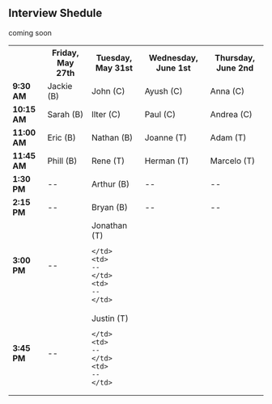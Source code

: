 ## Interview Shedule

coming soon

<table>
  <tr>
    <th></th>
    <th>Friday, May 27th</th>
    <th>Tuesday, May 31st</th>
    <th>Wednesday, June 1st</th>
    <th>Thursday, June 2nd</th>
  </tr>
  <tr>
    <td><strong>9:30 AM</strong></td>
    <td>Jackie (B)</td>    
    <td>John (C)</td>    
    <td>Ayush (C)</td>
    <td>Anna (C)</td>
  </tr>
  <tr>
    <td><strong>10:15 AM</strong></td>
    <td>Sarah (B)</td>
    <td>Ilter (C)</td>  
    <td>Paul (C)</td>
    <td>Andrea (C)</td>
  </tr>
  <tr>
    <td><strong>11:00 AM</strong></td>
    <td>Eric (B)</td>
    <td>Nathan (B)</td>  
    <td>Joanne (T)</td>
    <td>Adam (T)</td>
  </tr>
  <tr>
    <td><strong>11:45 AM</strong></td>
    <td>Phill (B)</td>
    <td>Rene (T)</td>  
    <td>Herman (T)</td>
    <td>Marcelo (T)</td>
  </tr>
  <tr>
    <td><strong>1:30 PM</strong></td>
    <td>
    --
    </td>
    <td>Arthur (B)</td>  
    <td>
    --
    </td>
    <td>
    --
    </td>
  </tr>
  <tr>
    <td><strong>2:15 PM</strong></td>
    <td>
    --
    </td>
    <td>Bryan (B)</td>  
    <td>
    --
    </td>
    <td>
    --
    </td>
  </tr>
  <tr>
    <td><strong>3:00 PM</strong></td>
    <td>
    --
    </td>
    <td>Jonathan (T) 
    
    </td>  
    <td>
    --
    </td>
    <td>
    --
    </td>
  </tr>
  <tr>
    <td><strong>3:45 PM</strong></td>
    <td>
    --
    </td>
    <td>Justin (T) 
    
    </td>  
    <td>
    --
    </td>
    <td>
    --
    </td>
  </tr>
</table>
